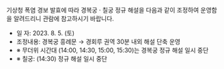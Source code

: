 기상청 폭염 경보 발효에 따라 경복궁 · 칠궁 정규 해설을 다음과 같이 조정하여 운영함을 알려드리니 관람에 참고하시기 바랍니다.
- 일 자: 2023. 8. 5. (토)
- 조정내용: 경복궁 흥례문 → 경회루 권역 30분 내외 해설 단축 운영
- ※ 무더위 시간대 (14:00, 14:30, 15:00, 15:30)는 경복궁 정규 해설 일시 중단
- ※ 칠궁: (14:30) 정규 해설 일시 중단
